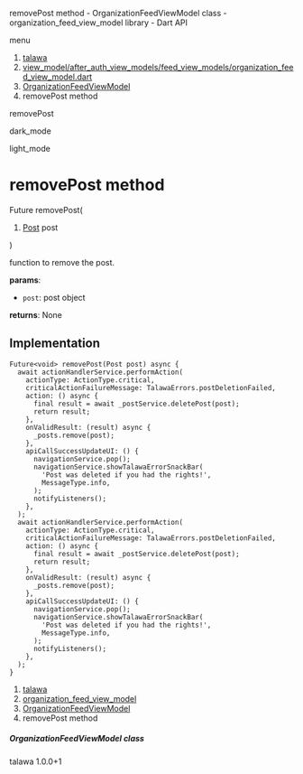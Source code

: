 




removePost method - OrganizationFeedViewModel class - organization\_feed\_view\_model library - Dart API







menu

1. [talawa](../../index.html)
2. [view\_model/after\_auth\_view\_models/feed\_view\_models/organization\_feed\_view\_model.dart](../../view_model_after_auth_view_models_feed_view_models_organization_feed_view_model/view_model_after_auth_view_models_feed_view_models_organization_feed_view_model-library.html)
3. [OrganizationFeedViewModel](../../view_model_after_auth_view_models_feed_view_models_organization_feed_view_model/OrganizationFeedViewModel-class.html)
4. removePost method

removePost


dark\_mode

light\_mode




# removePost method


Future<void>
removePost(

1. [Post](../../models_post_post_model/Post-class.html) post

)

function to remove the post.

**params**:

* `post`: post object

**returns**:
None


## Implementation

```
Future<void> removePost(Post post) async {
  await actionHandlerService.performAction(
    actionType: ActionType.critical,
    criticalActionFailureMessage: TalawaErrors.postDeletionFailed,
    action: () async {
      final result = await _postService.deletePost(post);
      return result;
    },
    onValidResult: (result) async {
      _posts.remove(post);
    },
    apiCallSuccessUpdateUI: () {
      navigationService.pop();
      navigationService.showTalawaErrorSnackBar(
        'Post was deleted if you had the rights!',
        MessageType.info,
      );
      notifyListeners();
    },
  );
  await actionHandlerService.performAction(
    actionType: ActionType.critical,
    criticalActionFailureMessage: TalawaErrors.postDeletionFailed,
    action: () async {
      final result = await _postService.deletePost(post);
      return result;
    },
    onValidResult: (result) async {
      _posts.remove(post);
    },
    apiCallSuccessUpdateUI: () {
      navigationService.pop();
      navigationService.showTalawaErrorSnackBar(
        'Post was deleted if you had the rights!',
        MessageType.info,
      );
      notifyListeners();
    },
  );
}
```

 


1. [talawa](../../index.html)
2. [organization\_feed\_view\_model](../../view_model_after_auth_view_models_feed_view_models_organization_feed_view_model/view_model_after_auth_view_models_feed_view_models_organization_feed_view_model-library.html)
3. [OrganizationFeedViewModel](../../view_model_after_auth_view_models_feed_view_models_organization_feed_view_model/OrganizationFeedViewModel-class.html)
4. removePost method

##### OrganizationFeedViewModel class





talawa
1.0.0+1






